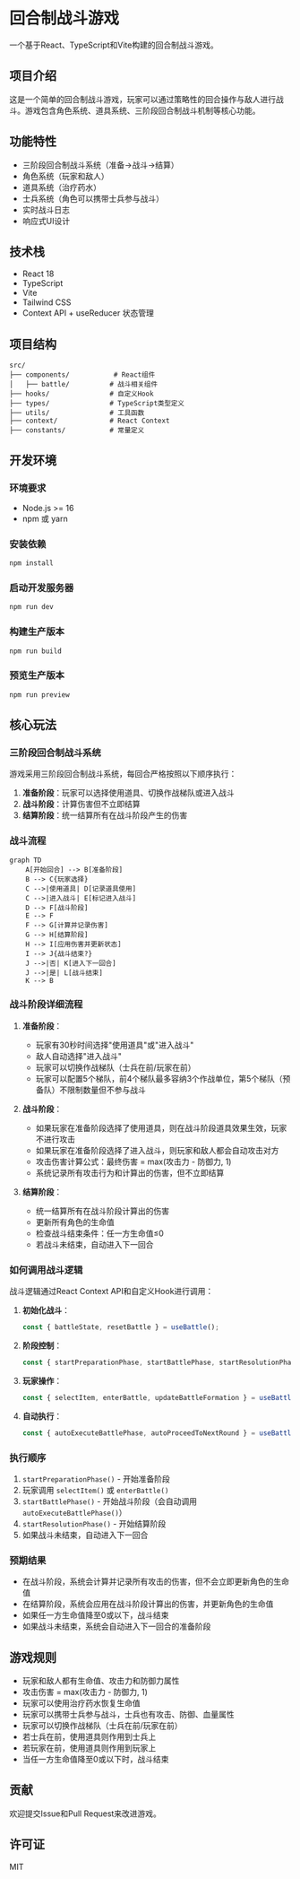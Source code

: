 # 回合制战斗游戏

一个基于React、TypeScript和Vite构建的回合制战斗游戏。

## 项目介绍

这是一个简单的回合制战斗游戏，玩家可以通过策略性的回合操作与敌人进行战斗。游戏包含角色系统、道具系统、三阶段回合制战斗机制等核心功能。

## 功能特性

- 三阶段回合制战斗系统（准备→战斗→结算）
- 角色系统（玩家和敌人）
- 道具系统（治疗药水）
- 士兵系统（角色可以携带士兵参与战斗）
- 实时战斗日志
- 响应式UI设计

## 技术栈

- React 18
- TypeScript
- Vite
- Tailwind CSS
- Context API + useReducer 状态管理

## 项目结构

```
src/
├── components/           # React组件
│   ├── battle/          # 战斗相关组件
├── hooks/               # 自定义Hook
├── types/               # TypeScript类型定义
├── utils/               # 工具函数
├── context/             # React Context
├── constants/           # 常量定义
```

## 开发环境

### 环境要求

- Node.js >= 16
- npm 或 yarn

### 安装依赖

```bash
npm install
```

### 启动开发服务器

```bash
npm run dev
```

### 构建生产版本

```bash
npm run build
```

### 预览生产版本

```bash
npm run preview
```

## 核心玩法

### 三阶段回合制战斗系统

游戏采用三阶段回合制战斗系统，每回合严格按照以下顺序执行：

1. **准备阶段**：玩家可以选择使用道具、切换作战梯队或进入战斗
2. **战斗阶段**：计算伤害但不立即结算
3. **结算阶段**：统一结算所有在战斗阶段产生的伤害

### 战斗流程

```mermaid
graph TD
    A[开始回合] --> B[准备阶段]
    B --> C{玩家选择}
    C -->|使用道具| D[记录道具使用]
    C -->|进入战斗| E[标记进入战斗]
    D --> F[战斗阶段]
    E --> F
    F --> G[计算并记录伤害]
    G --> H[结算阶段]
    H --> I[应用伤害并更新状态]
    I --> J{战斗结束?}
    J -->|否| K[进入下一回合]
    J -->|是| L[战斗结束]
    K --> B
```

### 战斗阶段详细流程

1. **准备阶段**：
   - 玩家有30秒时间选择"使用道具"或"进入战斗"
   - 敌人自动选择"进入战斗"
   - 玩家可以切换作战梯队（士兵在前/玩家在前）
   - 玩家可以配置5个梯队，前4个梯队最多容纳3个作战单位，第5个梯队（预备队）不限制数量但不参与战斗

2. **战斗阶段**：
   - 如果玩家在准备阶段选择了使用道具，则在战斗阶段道具效果生效，玩家不进行攻击
   - 如果玩家在准备阶段选择了进入战斗，则玩家和敌人都会自动攻击对方
   - 攻击伤害计算公式：最终伤害 = max(攻击力 - 防御力, 1)
   - 系统记录所有攻击行为和计算出的伤害，但不立即结算

3. **结算阶段**：
   - 统一结算所有在战斗阶段计算出的伤害
   - 更新所有角色的生命值
   - 检查战斗结束条件：任一方生命值≤0
   - 若战斗未结束，自动进入下一回合

### 如何调用战斗逻辑

战斗逻辑通过React Context API和自定义Hook进行调用：

1. **初始化战斗**：
   ```typescript
   const { battleState, resetBattle } = useBattle();
   ```

2. **阶段控制**：
   ```typescript
   const { startPreparationPhase, startBattlePhase, startResolutionPhase } = useBattle();
   ```

3. **玩家操作**：
   ```typescript
   const { selectItem, enterBattle, updateBattleFormation } = useBattle();
   ```

4. **自动执行**：
   ```typescript
   const { autoExecuteBattlePhase, autoProceedToNextRound } = useBattle();
   ```

### 执行顺序

1. `startPreparationPhase()` - 开始准备阶段
2. 玩家调用 `selectItem()` 或 `enterBattle()`
3. `startBattlePhase()` - 开始战斗阶段（会自动调用 `autoExecuteBattlePhase()`）
4. `startResolutionPhase()` - 开始结算阶段
5. 如果战斗未结束，自动进入下一回合

### 预期结果

- 在战斗阶段，系统会计算并记录所有攻击的伤害，但不会立即更新角色的生命值
- 在结算阶段，系统会应用在战斗阶段计算出的伤害，并更新角色的生命值
- 如果任一方生命值降至0或以下，战斗结束
- 如果战斗未结束，系统会自动进入下一回合的准备阶段

## 游戏规则

- 玩家和敌人都有生命值、攻击力和防御力属性
- 攻击伤害 = max(攻击力 - 防御力, 1)
- 玩家可以使用治疗药水恢复生命值
- 玩家可以携带士兵参与战斗，士兵也有攻击、防御、血量属性
- 玩家可以切换作战梯队（士兵在前/玩家在前）
- 若士兵在前，使用道具则作用到士兵上
- 若玩家在前，使用道具则作用到玩家上
- 当任一方生命值降至0或以下时，战斗结束

## 贡献

欢迎提交Issue和Pull Request来改进游戏。

## 许可证

MIT
